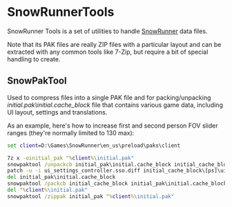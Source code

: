 # SnowRunnerTools
SnowRunner Tools is a set of utilities to handle [SnowRunner](https://snowrunner-thegame.com/) data files.

Note that its PAK files are really ZIP files with a particular layout and can be extracted with any common tools like 7-Zip,
but require a bit of special handling to create.

## SnowPakTool
Used to compress files into a single PAK file and for packing/unpacking _initial.pak\initial.cache_block_ file that
contains various game data, including UI layout, settings and translations.

As an example, here's how to increase first and second person FOV slider ranges (they're normally limited to 130 max):

```bat
set client=D:\Games\SnowRunner\en_us\preload\paks\client

7z x -oinitial_pak "%client%\initial.pak"
snowpaktool /unpackcb initial_pak\initial.cache_block initial_cache_block
patch -u -i ui_settings_controller.sso.diff initial_cache_block\[ps]\ui_settings_controller.sso
del initial_pak\initial.cache_block
snowpaktool /packcb initial_cache_block initial_pak\initial.cache_block
del "%client%\initial.pak"
snowpaktool /zippak initial_pak "%client%\initial.pak"
```
